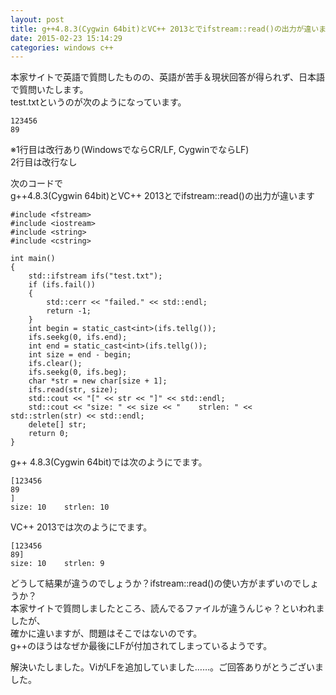 ```yaml
---
layout: post
title: g++4.8.3(Cygwin 64bit)とVC++ 2013とでifstream::read()の出力が違います
date: 2015-02-23 15:14:29
categories: windows c++
---
```

<!-- {% raw %} -->
<p>本家サイトで英語で質問したものの、英語が苦手＆現状回答が得られず、日本語で質問いたします。<br>
test.txtというのが次のようになっています。</p>

<pre><code>123456
89
</code></pre>

<p>※1行目は改行あり(WindowsでならCR/LF, CygwinでならLF)<br>
2行目は改行なし</p>

<p>次のコードで<br>
g++4.8.3(Cygwin 64bit)とVC++ 2013とでifstream::read()の出力が違います</p>

<pre><code>#include &lt;fstream&gt;
#include &lt;iostream&gt;
#include &lt;string&gt;
#include &lt;cstring&gt;

int main()
{
    std::ifstream ifs("test.txt");
    if (ifs.fail())
    {
        std::cerr &lt;&lt; "failed." &lt;&lt; std::endl;
        return -1;
    }
    int begin = static_cast&lt;int&gt;(ifs.tellg());
    ifs.seekg(0, ifs.end);
    int end = static_cast&lt;int&gt;(ifs.tellg());
    int size = end - begin;
    ifs.clear();
    ifs.seekg(0, ifs.beg);
    char *str = new char[size + 1];
    ifs.read(str, size);
    std::cout &lt;&lt; "[" &lt;&lt; str &lt;&lt; "]" &lt;&lt; std::endl;
    std::cout &lt;&lt; "size: " &lt;&lt; size &lt;&lt; "    strlen: " &lt;&lt; std::strlen(str) &lt;&lt; std::endl;
    delete[] str;
    return 0;
} 
</code></pre>

<p>g++ 4.8.3(Cygwin 64bit)では次のようにでます。</p>

<pre><code>[123456
89
]
size: 10    strlen: 10
</code></pre>

<p>VC++ 2013では次のようにでます。</p>

<pre><code>[123456
89]
size: 10    strlen: 9
</code></pre>

<p>どうして結果が違うのでしょうか？ifstream::read()の使い方がまずいのでしょうか？<br>
本家サイトで質問しましたところ、読んでるファイルが違うんじゃ？といわれましたが、<br>
確かに違いますが、問題はそこではないのです。<br>
g++のほうはなぜか最後にLFが付加されてしまっているようです。</p>

<p>解決いたしました。ViがLFを追加していました……。ご回答ありがとうございました。</p>
<!-- {% endraw %} -->
